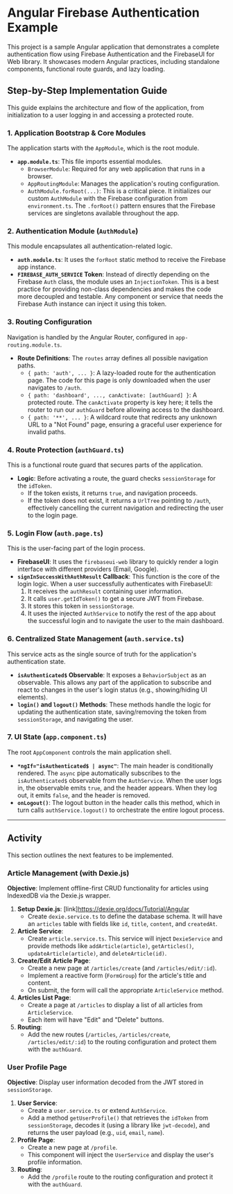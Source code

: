 # Angular Firebase Authentication Example

This project is a sample Angular application that demonstrates a complete authentication flow using Firebase Authentication and the FirebaseUI for Web library. It showcases modern Angular practices, including standalone components, functional route guards, and lazy loading.

## Step-by-Step Implementation Guide

This guide explains the architecture and flow of the application, from initialization to a user logging in and accessing a protected route.

### 1. Application Bootstrap & Core Modules

The application starts with the `AppModule`, which is the root module.

- **`app.module.ts`**: This file imports essential modules.
  - `BrowserModule`: Required for any web application that runs in a browser.
  - `AppRoutingModule`: Manages the application's routing configuration.
  - `AuthModule.forRoot(...)`: This is a critical piece. It initializes our custom `AuthModule` with the Firebase configuration from `environment.ts`. The `.forRoot()` pattern ensures that the Firebase services are singletons available throughout the app.

### 2. Authentication Module (`AuthModule`)

This module encapsulates all authentication-related logic.

- **`auth.module.ts`**: It uses the `forRoot` static method to receive the Firebase app instance.
- **`FIREBASE_AUTH_SERVICE` Token**: Instead of directly depending on the Firebase `Auth` class, the module uses an `InjectionToken`. This is a best practice for providing non-class dependencies and makes the code more decoupled and testable. Any component or service that needs the Firebase Auth instance can inject it using this token.

### 3. Routing Configuration

Navigation is handled by the Angular Router, configured in `app-routing.module.ts`.

- **Route Definitions**: The `routes` array defines all possible navigation paths.
  - `{ path: 'auth', ... }`: A lazy-loaded route for the authentication page. The code for this page is only downloaded when the user navigates to `/auth`.
  - `{ path: 'dashboard', ..., canActivate: [authGuard] }`: A protected route. The `canActivate` property is key here; it tells the router to run our `authGuard` before allowing access to the dashboard.
  - `{ path: '**', ... }`: A wildcard route that redirects any unknown URL to a "Not Found" page, ensuring a graceful user experience for invalid paths.

### 4. Route Protection (`authGuard.ts`)

This is a functional route guard that secures parts of the application.

- **Logic**: Before activating a route, the guard checks `sessionStorage` for the `idToken`.
  - If the token exists, it returns `true`, and navigation proceeds.
  - If the token does not exist, it returns a `UrlTree` pointing to `/auth`, effectively cancelling the current navigation and redirecting the user to the login page.

### 5. Login Flow (`auth.page.ts`)

This is the user-facing part of the login process.

- **FirebaseUI**: It uses the `firebaseui-web` library to quickly render a login interface with different providers (Email, Google).
- **`signInSuccessWithAuthResult` Callback**: This function is the core of the login logic. When a user successfully authenticates with FirebaseUI:
  1. It receives the `authResult` containing user information.
  2. It calls `user.getIdToken()` to get a secure JWT from Firebase.
  3. It stores this token in `sessionStorage`.
  4. It uses the injected `AuthService` to notify the rest of the app about the successful login and to navigate the user to the main dashboard.

### 6. Centralized State Management (`auth.service.ts`)

This service acts as the single source of truth for the application's authentication state.

- **`isAuthenticated$` Observable**: It exposes a `BehaviorSubject` as an observable. This allows any part of the application to subscribe and react to changes in the user's login status (e.g., showing/hiding UI elements).
- **`login()` and `logout()` Methods**: These methods handle the logic for updating the authentication state, saving/removing the token from `sessionStorage`, and navigating the user.

### 7. UI State (`app.component.ts`)

The root `AppComponent` controls the main application shell.

- **`*ngIf="isAuthenticated$ | async"`**: The main header is conditionally rendered. The `async` pipe automatically subscribes to the `isAuthenticated$` observable from the `AuthService`. When the user logs in, the observable emits `true`, and the header appears. When they log out, it emits `false`, and the header is removed.
- **`onLogout()`**: The logout button in the header calls this method, which in turn calls `authService.logout()` to orchestrate the entire logout process.

---

## Activity

This section outlines the next features to be implemented.

### Article Management (with Dexie.js)

**Objective**: Implement offline-first CRUD functionality for articles using IndexedDB via the Dexie.js wrapper.

1.  **Setup Dexie.js**: [link]https://dexie.org/docs/Tutorial/Angular
    - Create `dexie.service.ts` to define the database schema. It will have an `articles` table with fields like `id`, `title`, `content`, and `createdAt`.
2.  **Article Service**:
    - Create `article.service.ts`. This service will inject `DexieService` and provide methods like `addArticle(article)`, `getArticles()`, `updateArticle(article)`, and `deleteArticle(id)`.
3.  **Create/Edit Article Page**:
    - Create a new page at `/articles/create` (and `/articles/edit/:id`).
    - Implement a reactive form (`FormGroup`) for the article's title and content.
    - On submit, the form will call the appropriate `ArticleService` method.
4.  **Articles List Page**:
    - Create a page at `/articles` to display a list of all articles from `ArticleService`.
    - Each item will have "Edit" and "Delete" buttons.
5.  **Routing**:
    - Add the new routes (`/articles`, `/articles/create`, `/articles/edit/:id`) to the routing configuration and protect them with the `authGuard`.

### User Profile Page

**Objective**: Display user information decoded from the JWT stored in `sessionStorage`.

1.  **User Service**:
    - Create a `user.service.ts` or extend `AuthService`.
    - Add a method `getUserProfile()` that retrieves the `idToken` from `sessionStorage`, decodes it (using a library like `jwt-decode`), and returns the user payload (e.g., `uid`, `email`, `name`).
2.  **Profile Page**:
    - Create a new page at `/profile`.
    - This component will inject the `UserService` and display the user's profile information.
3.  **Routing**:
    - Add the `/profile` route to the routing configuration and protect it with the `authGuard`.
